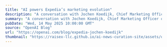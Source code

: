 ```yaml
---
title: "AI powers Expedia’s marketing evolution"
description: "A conversation with Jochen Koedijk, Chief Marketing Officer of Expedia Group."
summary: "A conversation with Jochen Koedijk, Chief Marketing Officer of Expedia Group."
pubDate: "Wed, 14 May 2025 10:00:00 GMT"
source: "OpenAI Blog"
url: "https://openai.com/blog/expedia-jochen-koedijk"
thumbnail: "https://raisex-llc.github.io/ai-news-curation-site/assets/openai_logo.png"
---
```


